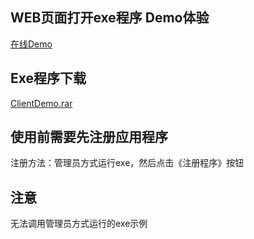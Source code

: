 
## WEB页面打开exe程序 Demo体验
<a href="https://garsonzhang.github.io/WebStarWinform/openClientDemo.html" target="_blank">在线Demo</a>

## Exe程序下载
<a href="https://github.com/GarsonZhang/WebStarWinform/releases/download/V1.0.0/ClientDemo.rar" target="_blank">ClientDemo.rar</a>

## 使用前需要先注册应用程序
注册方法：管理员方式运行exe，然后点击《注册程序》按钮
## 注意
无法调用管理员方式运行的exe示例

